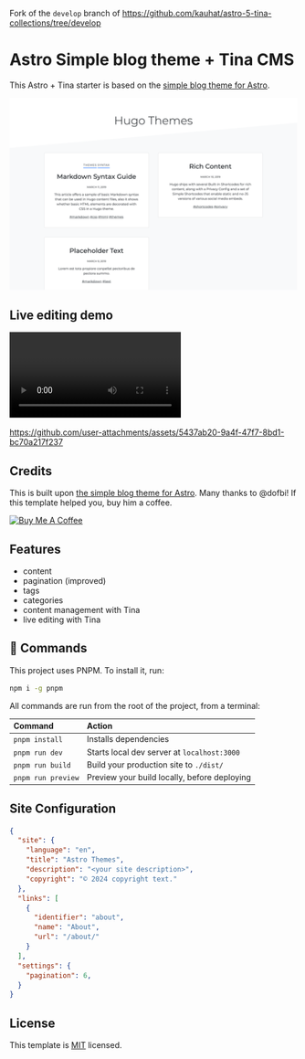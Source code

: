 


Fork of the `develop` branch of https://github.com/kauhat/astro-5-tina-collections/tree/develop



# Astro Simple blog theme + Tina CMS

This Astro + Tina starter is based on the [simple blog theme for Astro](https://github.com/dofbi/astro-simple-blog-theme).

![screenshot](https://raw.githubusercontent.com/10mohi6/hugo-theme-simple-blog/master/images/screenshot.png)

## Live editing demo

![Live editing demo](/public/assets/simple-blog-with-tina.mp4)


https://github.com/user-attachments/assets/5437ab20-9a4f-47f7-8bd1-bc70a217f237

## Credits

This is built upon [the simple blog theme for Astro](https://github.com/dofbi/astro-simple-blog-theme).
Many thanks to @dofbi! If this template helped you, buy him a coffee.

<a href="https://www.buymeacoffee.com/51JrBtX" target="_blank"><img src="https://cdn.buymeacoffee.com/buttons/v2/default-yellow.png" alt="Buy Me A Coffee" style="height: 60px !important;width: 217px !important;" ></a>

## Features

- content
- pagination (improved)
- tags
- categories
- content management with Tina
- live editing with Tina

## 🧞 Commands

This project uses PNPM. To install it, run:

```sh
npm i -g pnpm
```

All commands are run from the root of the project, from a terminal:

| Command            | Action                                       |
| :----------------- | :------------------------------------------- |
| `pnpm install`     | Installs dependencies                        |
| `pnpm run dev`     | Starts local dev server at `localhost:3000`  |
| `pnpm run build`   | Build your production site to `./dist/`      |
| `pnpm run preview` | Preview your build locally, before deploying |

## Site Configuration

```json
{
  "site": {
    "language": "en",
    "title": "Astro Themes",
    "description": "<your site description>",
    "copyright": "© 2024 copyright text."
  },
  "links": [
    {
      "identifier": "about",
      "name": "About",
      "url": "/about/"
    }
  ],
  "settings": {
    "pagination": 6,
  }
}
```

## License

This template is [MIT](LICENSE) licensed.
